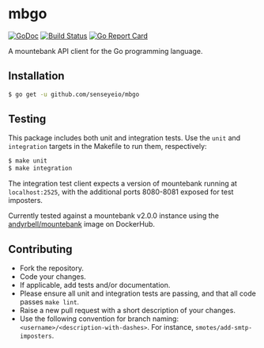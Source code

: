 # mbgo

[![GoDoc](https://godoc.org/github.com/senseyeio/mbgo?status.svg)](https://godoc.org/github.com/senseyeio/mbgo) [![Build Status](https://travis-ci.org/senseyeio/mbgo.svg?branch=master)](https://travis-ci.org/senseyeio/mbgo) [![Go Report Card](https://goreportcard.com/badge/github.com/senseyeio/mbgo)](https://goreportcard.com/report/github.com/senseyeio/mbgo)

A mountebank API client for the Go programming language.

## Installation

```sh
$ go get -u github.com/senseyeio/mbgo
```

## Testing

This package includes both unit and integration tests. Use the `unit` and `integration` targets in the Makefile to run them, respectively:

```sh
$ make unit
$ make integration
```

The integration test client expects a version of mountebank running at `localhost:2525`, with the additional ports 8080-8081 exposed for test imposters.

Currently tested against a mountebank v2.0.0 instance using the [andyrbell/mountebank](https://hub.docker.com/r/andyrbell/mountebank) image on DockerHub.

## Contributing

* Fork the repository.
* Code your changes.
* If applicable, add tests and/or documentation.
* Please ensure all unit and integration tests are passing, and that all code passes `make lint`.
* Raise a new pull request with a short description of your changes.
* Use the following convention for branch naming: `<username>/<description-with-dashes>`. For instance, `smotes/add-smtp-imposters`.
